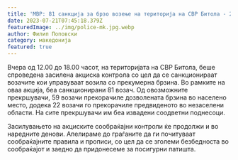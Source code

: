 ```yaml
---
title: 'МВР: 81 санкција за брзо возење на територија на СВР Битола - 21 ЈУЛИ 2023'
date: 2023-07-21T07:45:18.379Z
featuredImage: ../img/police-mk.jpg.webp
author: Филип Поповски
category: македонија
featured: true
---
```

Вчера од 12.00 до 18.00 часот, на територијата на СВР Битола, беше спроведена засилена акциска контрола со цел да се санкционираат возачите кои управуваат возила со прекумерна брзина. Во рамките на оваа акција, беа санкционирани 81 возач. Од овозможните прекршувачи, 59 возачи прекорачиле дозволената брзина во населено место, додека 22 возачи го прекорачиле предвиденото во незаселени области. На сите прекршувачи им беа извадени соодветни поднесоци.

Засилувањето на акциските сообраќајни контроли ќе продолжи и во наредните денови. Апелираме до граѓаните да ги почитуваат сообраќајните правила и прописи, со цел да се зголеми безбедноста во сообраќајот и заедно да придонесеме за посигурни патишта.
